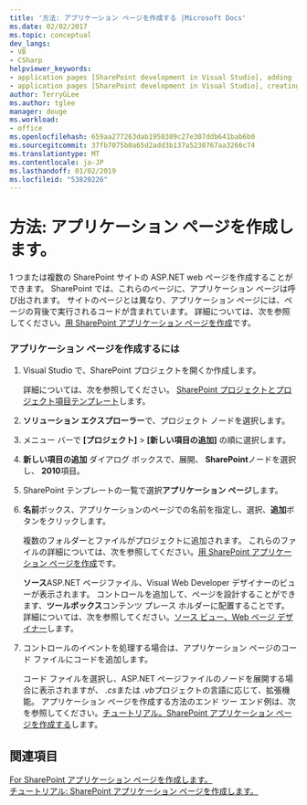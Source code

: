 ```yaml
---
title: '方法: アプリケーション ページを作成する |Microsoft Docs'
ms.date: 02/02/2017
ms.topic: conceptual
dev_langs:
- VB
- CSharp
helpviewer_keywords:
- application pages [SharePoint development in Visual Studio], adding
- application pages [SharePoint development in Visual Studio], creating
author: TerryGLee
ms.author: tglee
manager: douge
ms.workload:
- office
ms.openlocfilehash: 659aa277263dab1950309c27e307ddb641bab6b0
ms.sourcegitcommit: 37fb7075b0a65d2add3b137a5230767aa3266c74
ms.translationtype: MT
ms.contentlocale: ja-JP
ms.lasthandoff: 01/02/2019
ms.locfileid: "53820226"
---
```

# <a name="how-to-create-an-application-page"></a>方法: アプリケーション ページを作成します。
  1 つまたは複数の SharePoint サイトの ASP.NET web ページを作成することができます。 SharePoint では、これらのページに、アプリケーション ページは呼び出されます。 サイトのページとは異なり、アプリケーション ページには、ページの背後で実行されるコードが含まれています。 詳細については、次を参照してください。[用 SharePoint アプリケーション ページを作成](../sharepoint/creating-application-pages-for-sharepoint.md)です。  
  
### <a name="to-create-an-application-page"></a>アプリケーション ページを作成するには  
  
1.  Visual Studio で、SharePoint プロジェクトを開くか作成します。  
  
     詳細については、次を参照してください。 [SharePoint プロジェクトとプロジェクト項目テンプレート](../sharepoint/sharepoint-project-and-project-item-templates.md)します。  
  
2.  **ソリューション エクスプローラー**で、プロジェクト ノードを選択します。  
  
3.  メニュー バーで **[プロジェクト]** > **[新しい項目の追加]** の順に選択します。  
  
4.  **新しい項目の追加** ダイアログ ボックスで、展開、 **SharePoint**ノードを選択し、 **2010**項目。  
  
5.  SharePoint テンプレートの一覧で選択**アプリケーション ページ**します。  
  
6.  **名前**ボックス、アプリケーションのページでの名前を指定し、選択、**追加**ボタンをクリックします。  
  
     複数のフォルダーとファイルがプロジェクトに追加されます。 これらのファイルの詳細については、次を参照してください。[用 SharePoint アプリケーション ページを作成](../sharepoint/creating-application-pages-for-sharepoint.md)です。  
  
     **ソース**ASP.NET ページファイル、Visual Web Developer デザイナーのビューが表示されます。 コントロールを追加して、ページを設計することができます、**ツールボックス**コンテンツ プレース ホルダーに配置することです。 詳細については、次を参照してください。[ソース ビュー、Web ページ デザイナー](/previous-versions/aspnet/ms178154\(v\=vs.100\))します。  
  
7.  コントロールのイベントを処理する場合は、アプリケーション ページのコード ファイルにコードを追加します。  
  
     コード ファイルを選択し、ASP.NET ページファイルのノードを展開する場合に表示されますが、 *.cs*または *.vb*プロジェクトの言語に応じて、拡張機能。 アプリケーション ページを作成する方法のエンド ツー エンド例は、次を参照してください。[チュートリアル。SharePoint アプリケーション ページを作成する](../sharepoint/walkthrough-creating-a-sharepoint-application-page.md)します。  
  
## <a name="see-also"></a>関連項目
 [For SharePoint アプリケーション ページを作成します。](../sharepoint/creating-application-pages-for-sharepoint.md)   
 [チュートリアル: SharePoint アプリケーション ページを作成します。](../sharepoint/walkthrough-creating-a-sharepoint-application-page.md)  
